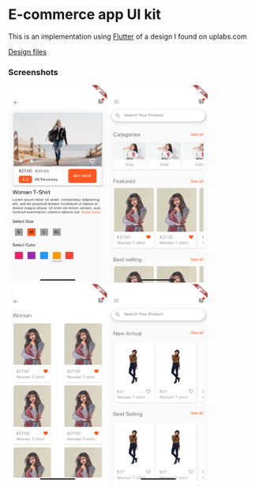 # E-commerce app UI kit
This is an implementation using [Flutter](https://flutter.dev/) of a design I found on uplabs.com

[Design files](https://www.uplabs.com/posts/e-commerce-app-ui-kit-034c07f3-63d1-449b-a230-1ef3b1fc68e4)

### Screenshots

<img src="screenshots/product.png" alt="product" height="400" width="200">
<img src="screenshots/home2.png" alt="home 2" height="400" width="200">
<img src="screenshots/category.png" alt="category" height="400" width="200">
<img src="screenshots/home1.png" alt="home 1" height="400" width="200">
